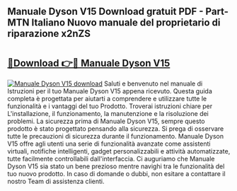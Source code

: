 ## Manuale Dyson V15 Download gratuit PDF - Part-MTN Italiano Nuovo manuale del proprietario di riparazione x2nZS

# <h2><a href="http://dfcjb2c.blite.top/?on=Manuale+Dyson+V15">🔗Download 👉🔴 Manuale Dyson V15</a></h2>

[![Manuale Dyson V15 download](https://i.imgur.com/lujVjoI.png)](http://dfcjb2c.blite.top/?on=Manuale+Dyson+V15)
Saluti e benvenuto nel manuale di Istruzioni per il tuo Manuale Dyson V15 appena ricevuto. Questa guida completa è progettata per aiutarti a comprendere e utilizzare tutte le funzionalità e i vantaggi del tuo Prodotto. Troverai istruzioni chiare per L'installazione, il funzionamento, la manutenzione e la risoluzione dei problemi. La sicurezza prima di Manuale Dyson V15, sempre questo prodotto è stato progettato pensando alla sicurezza. Si prega di osservare tutte le precauzioni di sicurezza durante il funzionamento. Manuale Dyson V15 offre agli utenti una serie di funzionalità avanzate come assistenti virtuali, notifiche intelligenti, gadget personalizzabili e attività automatizzate, tutte facilmente controllabili dall'interfaccia. Ci auguriamo che Manuale Dyson V15 sia stato un bene prezioso mentre navighi tra le funzionalità del tuo nuovo prodotto. In caso di domande o dubbi, non esitare a contattare il nostro Team di assistenza clienti.
